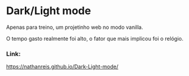 # Dark/Light mode

Apenas para treino, um projetinho web no modo vanilla.

O tempo gasto realmente foi alto, o fator que mais implicou foi o relógio.

### Link:

https://nathanreis.github.io/Dark-Light-mode/